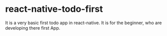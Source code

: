 # react-native-todo-first
It is a very basic first todo app in react-native.
It is for the beginner, who are developing there first App.
